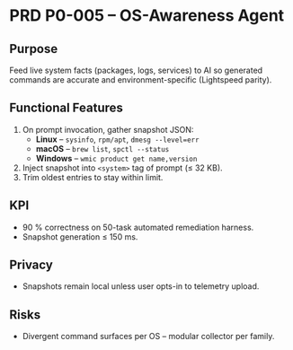 # PRD P0-005 – OS-Awareness Agent

## Purpose
Feed live system facts (packages, logs, services) to AI so generated commands are accurate and environment-specific (Lightspeed parity).

## Functional Features
1. On prompt invocation, gather snapshot JSON:  
   * **Linux** – `sysinfo`, `rpm/apt`, `dmesg --level=err`  
   * **macOS** – `brew list`, `spctl --status`  
   * **Windows** – `wmic product get name,version`
2. Inject snapshot into `<system>` tag of prompt (≤ 32 KB).
3. Trim oldest entries to stay within limit.

## KPI
* 90 % correctness on 50-task automated remediation harness.
* Snapshot generation ≤ 150 ms.

## Privacy
* Snapshots remain local unless user opts-in to telemetry upload.

## Risks
* Divergent command surfaces per OS – modular collector per family.
